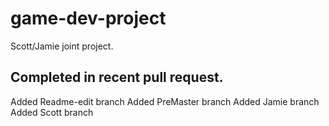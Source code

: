 # game-dev-project
Scott/Jamie joint project.

Completed in recent pull request.
------------------------------------
Added Readme-edit branch
Added PreMaster branch
Added Jamie branch
Added Scott branch
